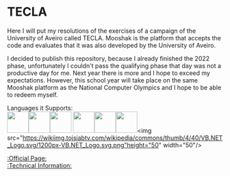 # TECLA
 Here I will put my resolutions of the exercises of a campaign of the University of Aveiro called TECLA.
 Mooshak is the platform that accepts the code and evaluates that it was also developed by the University of Aveiro.

 I decided to publish this repository, because I already finished the 2022 phase, unfortunately I couldn't pass the qualifying phase that day was not a productive day for me. Next year there is more and I hope to exceed my expectations.
 However, this school year will take place on the same Mooshak platform as the National Computer Olympics and I hope to be able to redeem myself.

 Languages it Supports:<br>
<img src="https://cdn.jsdelivr.net/gh/devicons/devicon/icons/c/c-original.svg" height="50" width="50"/><img src="https://cdn.jsdelivr.net/gh/devicons/devicon/icons/cplusplus/cplusplus-original.svg" height="50" width="50"/><img src="https://cdn.jsdelivr.net/gh/devicons/devicon/icons/csharp/csharp-original.svg" height="50" width="50"/> <img src="C:\Users\simao\Repositório Local\TECLA\Pascal Icon.png" height="50" width="50"/><img src="https://cdn.jsdelivr.net/gh/devicons/devicon/icons/java/java-original.svg" height="50" width="50"/><img src="https://cdn.jsdelivr.net/gh/devicons/devicon/icons/python/python-original.svg" height="50" width="50"/><img src="https://wikiimg.tojsiabtv.com/wikipedia/commons/thumb/4/40/VB.NET_Logo.svg/1200px-VB.NET_Logo.svg.png"height="50" width="50"/>

<a href="http://tecla.estga.ua.pt/">:Official Page:</a><br>
<a href="http://tecla.estga.ua.pt/pdf/Regulamento-TECLA.pdf">:Technical Information:</a>